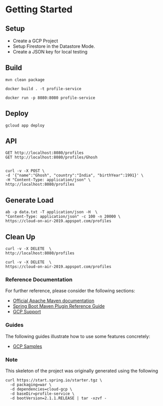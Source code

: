 # Getting Started
## Setup

* Create a GCP Project 
* Setup Firestore in the Datastore Mode.
* Create a JSON key for local testing

## Build 
```
mvn clean package 

docker build . -t profile-service

docker run -p 8080:8080 profile-service
```
## Deploy
``` 
gcloud app deploy
``` 

## API
  ```
  GET http://localhost:8080/profiles
  GET http://localhost:8080/profiles/Ghosh


curl -v -X POST \
-d '{"name":"Ghosh", "country":"India", "birthYear":1991}' \
-H "Content-Type: application/json" \
http://localhost:8080/profiles

  ```

## Generate Load
  ```
  ab -p data.txt -T application/json -H  \
  "Content-Type: application/json" -c 100 -n 20000 \
  https://cloud-on-air-2019.appspot.com/profiles
  ```
## Clean Up
  ```
  curl -v -X DELETE  \
  http://localhost:8080/profiles

  curl -v -X DELETE  \
  https://cloud-on-air-2019.appspot.com/profiles
  ```

### Reference Documentation
For further reference, please consider the following sections:

* [Official Apache Maven documentation](https://maven.apache.org/guides/index.html)
* [Spring Boot Maven Plugin Reference Guide](https://docs.spring.io/spring-boot/docs/2.1.1.RELEASE/maven-plugin/)
* [GCP Support](https://cloud.spring.io/spring-cloud-gcp/reference/html/)

### Guides
The following guides illustrate how to use some features concretely:

* [GCP Samples](https://github.com/spring-cloud/spring-cloud-gcp/tree/master/spring-cloud-gcp-samples)

### Note 
This skeleton of the project was originally generated using the following 

```
curl https://start.spring.io/starter.tgz \
  -d packaging=war \
  -d dependencies=cloud-gcp \
  -d baseDir=profile-service \
  -d bootVersion=2.1.1.RELEASE | tar -xzvf -
```
